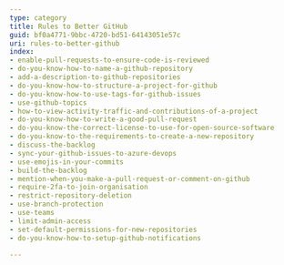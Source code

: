```yaml
---
type: category
title: Rules to Better GitHub
guid: bf0a4771-9bbc-4720-bd51-64143051e57c
uri: rules-to-better-github
index:
- enable-pull-requests-to-ensure-code-is-reviewed
- do-you-know-how-to-name-a-github-repository
- add-a-description-to-github-repositories
- do-you-know-how-to-structure-a-project-for-github
- do-you-know-how-to-use-tags-for-github-issues
- use-github-topics
- how-to-view-activity-traffic-and-contributions-of-a-project
- do-you-know-how-to-write-a-good-pull-request
- do-you-know-the-correct-license-to-use-for-open-source-software
- do-you-know-to-the-requirements-to-create-a-new-repository
- discuss-the-backlog
- sync-your-github-issues-to-azure-devops
- use-emojis-in-your-commits
- build-the-backlog
- mention-when-you-make-a-pull-request-or-comment-on-github
- require-2fa-to-join-organisation
- restrict-repository-deletion
- use-branch-protection
- use-teams
- limit-admin-access
- set-default-permissions-for-new-repositories
- do-you-know-how-to-setup-github-notifications

---
```

